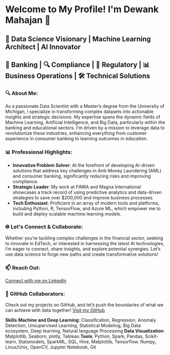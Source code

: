 # Welcome to My Profile! I'm Dewank Mahajan 🚀

## 🌟 Data Science Visionary | Machine Learning Architect | AI Innovator
##  🏦 Banking | 🔍 Compliance | 📑 Regulatory | 📊 Business Operations | 🛠️ Technical Solutions

### 🔍 About Me:
As a passionate Data Scientist with a Master’s degree from the University of Michigan, I specialize in transforming complex datasets into actionable insights and strategic decisions. My expertise spans the dynamic fields of Machine Learning, Artificial Intelligence, and Big Data, particularly within the banking and educational sectors. I'm driven by a mission to leverage data to revolutionize these industries, enhancing everything from customer experience in consumer banking to learning outcomes in education.

### 📊 Professional Highlights:
- **Innovative Problem Solver**: At the forefront of developing AI-driven solutions that address key challenges in Anti-Money Laundering (AML) and consumer banking, significantly reducing risks and improving compliance.
- **Strategic Leader**: My work at FINRA and Magna International showcases a track record of using predictive analytics and data-driven strategies to save over $200,000 and improve business processes.
- **Tech Enthusiast**: Proficient in an array of modern tools and platforms, including Python, R, TensorFlow, and Azure ML, which empower me to build and deploy scalable machine learning models.

### 🌐 Let's Connect & Collaborate:
Whether you’re tackling complex challenges in the financial sector, seeking to innovate in EdTech, or interested in harnessing the latest AI technologies, I’m eager to connect, share insights, and explore potential synergies. Let’s use data science to forge new paths and create transformative solutions!

### 📫 Reach Out:
[Connect with me on LinkedIn](https://www.linkedin.com/in/dewank-mahajan/)  <!-- Add your actual LinkedIn URL here -->

### 🤝 GitHub Collaborators:
Check out my projects on GitHub, and let’s push the boundaries of what we can achieve with data together! [Visit my GitHub](#) <!-- Add your GitHub profile link -->

**Skills**
**Machine and Deep Learning**: Classification, Regression, Anomaly Detection, Unsupervised Learning, Statistical Modeling, Big Data ecosystem, Deep learning, Natural language Processing
**Data Visualization**: Matplotlib, Seaborn, plotly, Tableau
**Tools**: Python, Spark, Pandas, Scikit-learn, Statsmodels, SparkML, SQL, Hive, Matplotlib, Tensorflow, Numpy, Linux/Unix, OpenCV, Jupyter Notebook, Git
